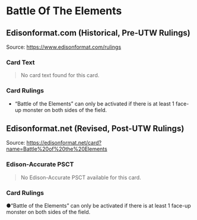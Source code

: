 # Battle Of The Elements

## Edisonformat.com (Historical, Pre-UTW Rulings)

Source: https://www.edisonformat.com/rulings

### Card Text

> No card text found for this card.

### Card Rulings

*   “Battle of the Elements” can only be activated if there is at least 1 face-up monster on both sides of the field.

## Edisonformat.net (Revised, Post-UTW Rulings)

Source: https://edisonformat.net/card?name=Battle%20of%20the%20Elements

### Edison-Accurate PSCT

> No Edison-Accurate PSCT available for this card.

### Card Rulings

●“Battle of the Elements” can only be activated if there is at least 1 face-up monster on both sides of the field.
            